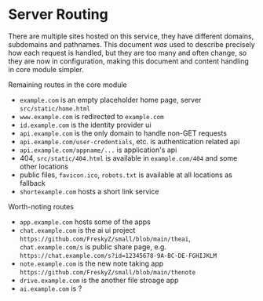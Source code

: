 # Server Routing

There are multiple sites hosted on this service, they have different domains, subdomains and pathnames. This
document *was* used to describe precisely how each request is handled, but they are too many and often change,
so they are now in configuration, making this document and content handling in core module simpler.

Remaining routes in the core module

- `example.com` is an empty placeholder home page, server `src/static/home.html`
- `www.example.com` is redirected to `example.com`
- `id.example.com` is the identity provider ui
- `api.example.com` is the only domain to handle non-GET requests
- `api.example.com/user-credentials`, etc. is authentication related api
- `api.example.com/appname/...` is application's api
- 404, `src/static/404.html` is available in `example.com/404` and some other locations
- public files, `favicon.ico`, `robots.txt` is available at all locations as fallback
- `shortexample.com` hosts a short link service

Worth-noting routes

- `app.example.com` hosts some of the apps
- `chat.example.com` is the ai ui project `https://github.com/FreskyZ/small/blob/main/theai`,
  `chat.example.com/s` is public share page, e.g. `https://chat.example.com/s?id=12345678-9A-BC-DE-FGHIJKLM`
- `note.example.com` is the new note taking app `https://github.com/FreskyZ/small/blob/main/thenote`
- `drive.example.com` is the another file stroage app
- `ai.example.com` is ?
